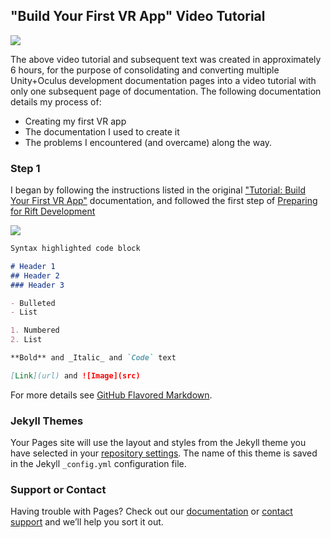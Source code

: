## "Build Your First VR App" Video Tutorial

[![](https://cdn.discordapp.com/attachments/626114024655945740/626464011193417730/oculsu-rift-unity-pro-1021x580.jpg)](https://youtu.be/tPHnLJ__Cd4)



The above video tutorial and subsequent text was created in approximately 6 hours, for the purpose of consolidating and converting multiple Unity+Oculus development documentation pages into a video tutorial with only one subsequent page of documentation. The following documentation details my process of:

* Creating my first VR app 
* The documentation I used to create it
* The problems I encountered (and overcame) along the way. 

### Step 1

I began by following the instructions listed in the original ["Tutorial: Build Your First VR App"](https://developer.oculus.com/documentation/unity/latest/concepts/unity-tutorial/?locale=en_US) documentation, and followed the first step of [Preparing for Rift Development](https://developer.oculus.com/documentation/unity/latest/concepts/unity-pcprep/)  

![](https://cdn.discordapp.com/attachments/626114024655945740/626470192700063764/2.png)

```markdown
Syntax highlighted code block

# Header 1
## Header 2
### Header 3

- Bulleted
- List

1. Numbered
2. List

**Bold** and _Italic_ and `Code` text

[Link](url) and ![Image](src)
```

For more details see [GitHub Flavored Markdown](https://guides.github.com/features/mastering-markdown/).

### Jekyll Themes

Your Pages site will use the layout and styles from the Jekyll theme you have selected in your [repository settings](https://github.com/EmbodiedJosh/UnityOculusDemo/settings). The name of this theme is saved in the Jekyll `_config.yml` configuration file.

### Support or Contact

Having trouble with Pages? Check out our [documentation](https://help.github.com/categories/github-pages-basics/) or [contact support](https://github.com/contact) and we’ll help you sort it out.

